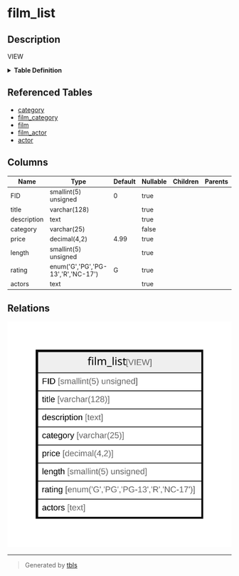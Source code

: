 # film_list

## Description

VIEW

<details>
<summary><strong>Table Definition</strong></summary>

```sql
CREATE VIEW film_list AS (select `sakila`.`film`.`film_id` AS `FID`,`sakila`.`film`.`title` AS `title`,`sakila`.`film`.`description` AS `description`,`sakila`.`category`.`name` AS `category`,`sakila`.`film`.`rental_rate` AS `price`,`sakila`.`film`.`length` AS `length`,`sakila`.`film`.`rating` AS `rating`,group_concat(concat(`sakila`.`actor`.`first_name`,' ',`sakila`.`actor`.`last_name`) separator ', ') AS `actors` from ((((`sakila`.`category` left join `sakila`.`film_category` on((`sakila`.`category`.`category_id` = `sakila`.`film_category`.`category_id`))) left join `sakila`.`film` on((`sakila`.`film_category`.`film_id` = `sakila`.`film`.`film_id`))) join `sakila`.`film_actor` on((`sakila`.`film`.`film_id` = `sakila`.`film_actor`.`film_id`))) join `sakila`.`actor` on((`sakila`.`film_actor`.`actor_id` = `sakila`.`actor`.`actor_id`))) group by `sakila`.`film`.`film_id`,`sakila`.`category`.`name`)
```

</details>

## Referenced Tables

- [category](category.md)
- [film_category](film_category.md)
- [film](film.md)
- [film_actor](film_actor.md)
- [actor](actor.md)

## Columns

| Name | Type | Default | Nullable | Children | Parents | Comment |
| ---- | ---- | ------- | -------- | -------- | ------- | ------- |
| FID | smallint(5) unsigned | 0 | true |  |  |  |
| title | varchar(128) |  | true |  |  |  |
| description | text |  | true |  |  |  |
| category | varchar(25) |  | false |  |  |  |
| price | decimal(4,2) | 4.99 | true |  |  |  |
| length | smallint(5) unsigned |  | true |  |  |  |
| rating | enum('G','PG','PG-13','R','NC-17') | G | true |  |  |  |
| actors | text |  | true |  |  |  |

## Relations

![er](film_list.svg)

---

> Generated by [tbls](https://github.com/k1LoW/tbls)
